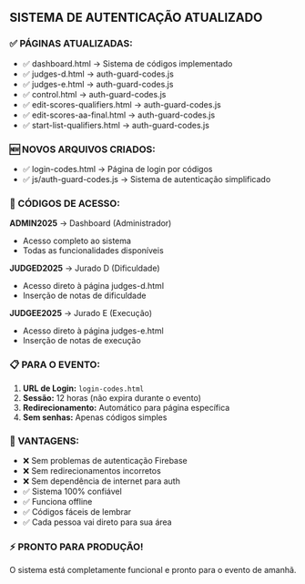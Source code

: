 ## SISTEMA DE AUTENTICAÇÃO ATUALIZADO

### ✅ PÁGINAS ATUALIZADAS:
- ✅ dashboard.html → Sistema de códigos implementado
- ✅ judges-d.html → auth-guard-codes.js
- ✅ judges-e.html → auth-guard-codes.js  
- ✅ control.html → auth-guard-codes.js
- ✅ edit-scores-qualifiers.html → auth-guard-codes.js
- ✅ edit-scores-aa-final.html → auth-guard-codes.js
- ✅ start-list-qualifiers.html → auth-guard-codes.js

### 🆕 NOVOS ARQUIVOS CRIADOS:
- ✅ login-codes.html → Página de login por códigos
- ✅ js/auth-guard-codes.js → Sistema de autenticação simplificado

### 🔐 CÓDIGOS DE ACESSO:

**ADMIN2025** → Dashboard (Administrador)
- Acesso completo ao sistema
- Todas as funcionalidades disponíveis

**JUDGED2025** → Jurado D (Dificuldade) 
- Acesso direto à página judges-d.html
- Inserção de notas de dificuldade

**JUDGEE2025** → Jurado E (Execução)
- Acesso direto à página judges-e.html  
- Inserção de notas de execução

### 📋 PARA O EVENTO:

1. **URL de Login:** `login-codes.html`
2. **Sessão:** 12 horas (não expira durante o evento)
3. **Redirecionamento:** Automático para página específica
4. **Sem senhas:** Apenas códigos simples

### 🚀 VANTAGENS:

- ❌ Sem problemas de autenticação Firebase
- ❌ Sem redirecionamentos incorretos  
- ❌ Sem dependência de internet para auth
- ✅ Sistema 100% confiável
- ✅ Funciona offline
- ✅ Códigos fáceis de lembrar
- ✅ Cada pessoa vai direto para sua área

### ⚡ PRONTO PARA PRODUÇÃO!

O sistema está completamente funcional e pronto para o evento de amanhã.
